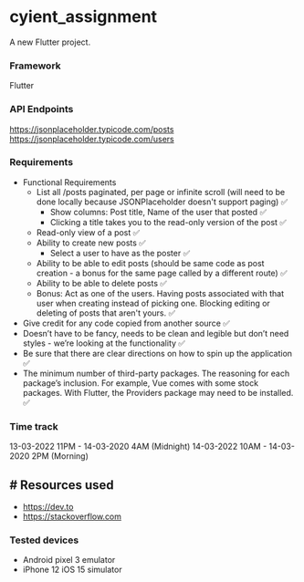 # cyient_assignment

A new Flutter project.

### Framework
Flutter

### API Endpoints
https://jsonplaceholder.typicode.com/posts
https://jsonplaceholder.typicode.com/users

###  Requirements

- Functional Requirements
  - List all /posts paginated, per page or infinite scroll (will need to be done locally because JSONPlaceholder doesn't support paging) ✅
    - Show columns: Post title, Name of the user that posted ✅
    - Clicking a title takes you to the read-only version of the post  ✅
   - Read-only view of a post ✅
   - Ability to create new posts ✅
     - Select a user to have as the poster ✅
  - Ability to be able to edit posts (should be same code as post creation - a bonus for the same page called by a different route) ✅
  - Ability to be able to delete posts ✅
  - Bonus: Act as one of the users. Having posts associated with that user when creating instead of picking one. Blocking editing or deleting of posts that aren't yours. ✅
- Give credit for any code copied from another source ✅
- Doesn’t have to be fancy, needs to be clean and legible but don’t need styles - we’re looking at the functionality ✅
- Be sure that there are clear directions on how to spin up the application ✅
- The minimum number of third-party packages. The reasoning for each package’s inclusion. For example, Vue comes with some stock packages. With Flutter, the Providers package may need to be installed. ✅

### Time track
13-03-2022 11PM - 14-03-2020 4AM (Midnight)
14-03-2022 10AM - 14-03-2020 2PM (Morning)

## # Resources used
- https://dev.to
- https://stackoverflow.com

### Tested devices
- Android pixel 3 emulator
- iPhone 12 iOS 15 simulator
